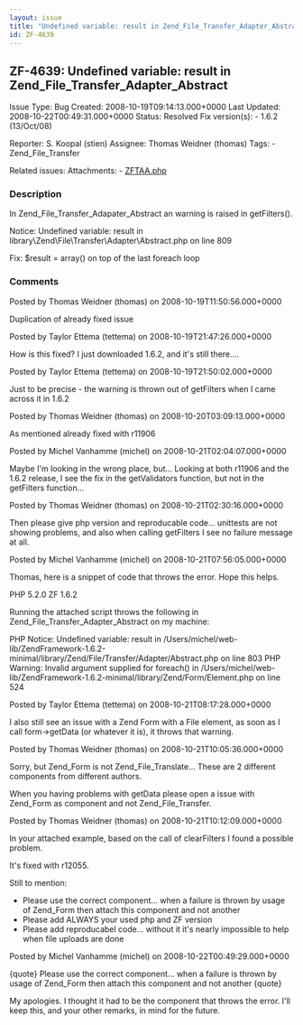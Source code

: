 ```yaml
---
layout: issue
title: "Undefined variable: result in Zend_File_Transfer_Adapter_Abstract"
id: ZF-4639
---
```


ZF-4639: Undefined variable: result in Zend\_File\_Transfer\_Adapter\_Abstract
------------------------------------------------------------------------------

 Issue Type: Bug Created: 2008-10-19T09:14:13.000+0000 Last Updated: 2008-10-22T00:49:31.000+0000 Status: Resolved Fix version(s): - 1.6.2 (13/Oct/08)
 
 Reporter:  S. Koopal (stien)  Assignee:  Thomas Weidner (thomas)  Tags: - Zend\_File\_Transfer
 
 Related issues: 
 Attachments: - [ZFTAA.php](/issues/secure/attachment/11591/ZFTAA.php)
 
### Description

In Zend\_File\_Transfer\_Adapater\_Abstract an warning is raised in getFilters().

Notice: Undefined variable: result in library\\Zend\\File\\Transfer\\Adapter\\Abstract.php on line 809

Fix: $result = array() on top of the last foreach loop

 

 

### Comments

Posted by Thomas Weidner (thomas) on 2008-10-19T11:50:56.000+0000

Duplication of already fixed issue

 

 

Posted by Taylor Ettema (tettema) on 2008-10-19T21:47:26.000+0000

How is this fixed? I just downloaded 1.6.2, and it's still there....

 

 

Posted by Taylor Ettema (tettema) on 2008-10-19T21:50:02.000+0000

Just to be precise - the warning is thrown out of getFilters when I came across it in 1.6.2

 

 

Posted by Thomas Weidner (thomas) on 2008-10-20T03:09:13.000+0000

As mentioned already fixed with r11906

 

 

Posted by Michel Vanhamme (michel) on 2008-10-21T02:04:07.000+0000

Maybe I'm looking in the wrong place, but... Looking at both r11906 and the 1.6.2 release, I see the fix in the getValidators function, but not in the getFilters function...

 

 

Posted by Thomas Weidner (thomas) on 2008-10-21T02:30:16.000+0000

Then please give php version and reproducable code... unittests are not showing problems, and also when calling getFilters I see no failure message at all.

 

 

Posted by Michel Vanhamme (michel) on 2008-10-21T07:56:05.000+0000

Thomas, here is a snippet of code that throws the error. Hope this helps.

PHP 5.2.0 ZF 1.6.2

Running the attached script throws the following in Zend\_File\_Transfer\_Adapter\_Abstract on my machine:

PHP Notice: Undefined variable: result in /Users/michel/web-lib/ZendFramework-1.6.2-minimal/library/Zend/File/Transfer/Adapter/Abstract.php on line 803 PHP Warning: Invalid argument supplied for foreach() in /Users/michel/web-lib/ZendFramework-1.6.2-minimal/library/Zend/Form/Element.php on line 524

 

 

Posted by Taylor Ettema (tettema) on 2008-10-21T08:17:28.000+0000

I also still see an issue with a Zend Form with a File element, as soon as I call form->getData (or whatever it is), it throws that warning.

 

 

Posted by Thomas Weidner (thomas) on 2008-10-21T10:05:36.000+0000

Sorry, but Zend\_Form is not Zend\_File\_Translate... These are 2 different components from different authors.

When you having problems with getData please open a issue with Zend\_Form as component and not Zend\_File\_Transfer.

 

 

Posted by Thomas Weidner (thomas) on 2008-10-21T10:12:09.000+0000

In your attached example, based on the call of clearFilters I found a possible problem.

It's fixed with r12055.

Still to mention:

- Please use the correct component... when a failure is thrown by usage of Zend\_Form then attach this component and not another
- Please add ALWAYS your used php and ZF version
- Please add reproducabel code... without it it's nearly impossible to help when file uploads are done
 


 

Posted by Michel Vanhamme (michel) on 2008-10-22T00:49:29.000+0000

{quote} Please use the correct component... when a failure is thrown by usage of Zend\_Form then attach this component and not another {quote}

My apologies. I thought it had to be the component that throws the error. I'll keep this, and your other remarks, in mind for the future.

 

 